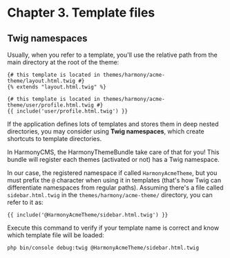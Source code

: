 # Chapter 3. Template files

## Twig namespaces

Usually, when you refer to a template, you'll use the relative path from the main directory at the root of the theme:

```markup
{# this template is located in themes/harmony/acme-theme/layout.html.twig #}
{% extends "layout.html.twig" %}

{# this template is located in themes/harmony/acme-theme/user/profile.html.twig #}
{{ include('user/profile.html.twig') }}
```

If the application defines lots of templates and stores them in deep nested directories, you may consider using **Twig namespaces**, which create shortcuts to template directories.

In HarmonyCMS, the HarmonyThemeBundle take care of that for you! This bundle will register each themes \(activated or not\) has a Twig namespace.

In our case, the registered namespace if called `HarmonyAcmeTheme`, but you must prefix the `@` character when using it in templates \(that's how Twig can differentiate namespaces from regular paths\). Assuming there's a file called `sidebar.html.twig` in the `themes/harmony/acme-theme/` directory, you can refer to it as:

```markup
{{ include('@HarmonyAcmeTheme/sidebar.html.twig') }}
```

Execute this command to verify if your template name is correct and know which template file will be loaded:

```bash
php bin/console debug:twig @HarmonyAcmeTheme/sidebar.html.twig
```

